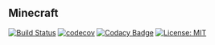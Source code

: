 ## Minecraft

[![Build Status](https://travis-ci.org/Giacocipo/ProyectoMinecraft.svg?branch=master)](https://travis-ci.org/Giacocipo/ProyectoMinecraft)
[![codecov](https://codecov.io/gh/Giacocipo/ProyectoMinecraft/branch/master/graph/badge.svg)](https://codecov.io/gh/Giacocipo/ProyectoMinecraft)
[![Codacy Badge](https://api.codacy.com/project/badge/Grade/7133da9964454515acb8e2614aeac67f)](https://www.codacy.com/app/giacocipo/ProyectoMinecraft?utm_source=github.com&amp;utm_medium=referral&amp;utm_content=Giacocipo/ProyectoMinecraft&amp;utm_campaign=Badge_Grade)
[![License: MIT](https://img.shields.io/badge/License-MIT-yellow.svg)](https://opensource.org/licenses/MIT)


